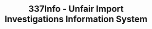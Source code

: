 ---
layout: default
bigquery: https://console.cloud.google.com/bigquery?p=patents-public-data&d=usitc_investigations&page=dataset&project=sheets-management-319211
citation: US International Trade Commission 337Info Unfair Import Investigations Information
  System
contributors: US International Trade Comission
cost: None
description: US International Trade Commission 337Info Unfair Import Investigations
  Information System contains data on investigations done under Section 337. Section
  337 declares the infringement of certain statutory intellectual property rights
  and other forms of unfair competition in import trade to be unlawful practices.
  Most Section 337 investigations involve allegations of patent or registered trademark
  infringement.
documentation: FAQ and tutorial available on the site
last_edit: Mon, 04 Apr 2022 19:10:40 GMT
location: https://pubapps2.usitc.gov/337external/
maintained_by: US International Trade Comission
schema_fields: '[''investigationTermDate'', ''htsNumbers'', ''gcAttorney'', ''copyrightNumbers'',
  ''finalIdOnViolationIssue'', ''cafcAppeals'', ''patentNumbers'', ''endDateMarkmanHearing'',
  ''scheduledStartDateEvidHear'', ''finalDetNoViolation'', ''complainant'', ''lastUpdated'',
  ''markmanHearing'', ''ouiiAttorney'', ''actualStartDateEvidHear'', ''investigationNo'',
  ''actualEndDateEvidHear'', ''currentActiveALJ'', ''title'', ''dateComplaintFiled'',
  ''id'', ''investigationType'', ''finalIdOnViolationDue'', ''internalRemand'', ''finalDetViolation'',
  ''teoReliefGranted'', ''invUnfairAct'', ''ouiiParticipation'', ''aljAssigned'',
  ''teoIdDueDate'', ''dateOfPublicationFrNotice'', ''docketNo'', ''currentStatus'',
  ''reportingRequirements'', ''respondent'', ''issueDateOtherNonFinal'', ''targetDate'',
  ''patentNumber'', ''trademarkNumbers'', ''teoProceedingInvolved'', ''startDateMarkmanHearing'',
  ''publication_number'', ''dateCreated'', ''scheduledEndDateEvidHear'', ''teoIdIssueDate'']'
shortname: unfair_import_investigations
tags:
- import
- legal
- trade
timeframe: 2008-2021 (prior to 2008 downloadable as a JSON file)
title: 337Info - Unfair Import Investigations Information System
uuid: 2721f5ec-e599-4890-9265-9706719fc71e
---